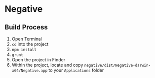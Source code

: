 # Negative

## Build Process

1. Open Terminal
2. `cd` into the project
3. `npm install`
4. `grunt`
5. Open the project in Finder
6. Within the project, locate and copy `negative/dist/Negative-darwin-x64/Negative.app` to your `Applications` folder
